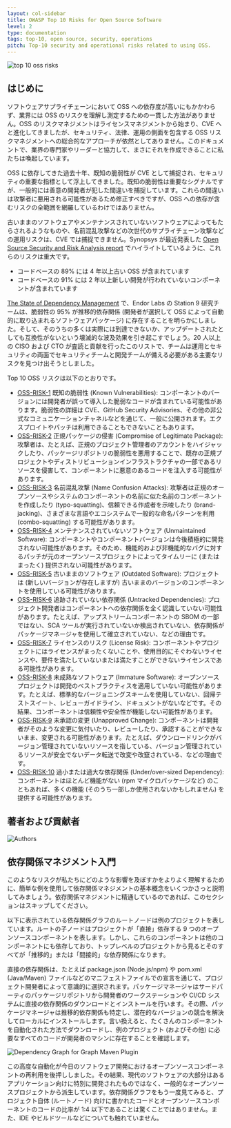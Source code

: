 ```yaml
---
layout: col-sidebar
title: OWASP Top 10 Risks for Open Source Software
level: 2
type: documentation
tags: top-10, open source, security, operations
pitch: Top-10 security and operational risks related to using OSS. 
---
```


![top 10 oss risks](https://raw.githubusercontent.com/OWASP/www-project-open-source-software-top-10/main/assets/images/top10.png)

## はじめに

ソフトウェアサプライチェーンにおいて OSS への依存度が高いにもかかわらず、業界には OSS のリスクを理解し測定するための一貫した方法がありません。OSS のリスクマネジメントはライセンスマネジメントから始まり、CVE へと進化してきましたが、セキュリティ、法律、運用の側面を包含する OSS リスクマネジメントへの総合的なアプローチが依然としてありません。このドキュメントで、業界の専門家やリーダーと協力して、まさにそれを作成できることに私たちは喚起しています。

OSS に依存してきた過去十年、既知の脆弱性が CVE として捕捉され、セキュリティの重要な指標として浮上してきました。既知の脆弱性は重要なシグナルですが、一般的には善意の開発者が犯した間違いを捕捉しています。これらの間違いは攻撃者に悪用される可能性があるため修正すべきですが、OSS への依存が含むリスクの全範囲を網羅しているわけではありません。

古いままのソフトウェアやメンテナンスされていないソフトウェアによってもたらされるようなものや、名前混乱攻撃などの次世代のサプライチェーン攻撃などの運用リスクは、CVE では捕捉できません。Synopsys が最近発表した [Open Source Security and Risk Analysis report](https://www.synopsys.com/content/dam/synopsys/sig-assets/reports/rep-ossra-2023.pdf) でハイライトしているように、これらのリスクは重大です。

- コードベースの 89% には 4 年以上古い OSS が含まれています
- コードベースの 91% には 2 年以上新しい開発が行われていないコンポーネントが含まれています

[The State of Dependency Management](https://endorlabs.webflow.io/learn/state-of-dependency-management) で、Endor Labs の Station 9 研究チームは、脆弱性の 95% が推移的依存関係 (開発者が選択して OSS によって自動的に取り込まれるソフトウェアパッケージ) に存在することを明らかにしました。そして、そのうちの多くは実際には到達できないか、アップデートされたとしても互換性がないという壊滅的な波及効果を引き起こすでしょう。20 人以上の CISO および CTO が査読と貢献を行ったこのリストで、チームは運用とセキュリティの両面でセキュリティチームと開発チームが備える必要がある主要なリスクを見つけ出そうとしました。

Top 10 OSS リスクは以下のとおりです。

- [OSS-RISK-1](./0-1-risks/OSS1-Known-Vulnerabilities.md) 既知の脆弱性 (Known Vulnerabilities): コンポーネントのバージョンには開発者が誤って導入した脆弱なコードが含まれている可能性があります。脆弱性の詳細は CVE、GitHub Security Advisories、その他の非公式なコミュニケーションチャネルなどを通じて、一般に公開されます。エクスプロイトやパッチは利用できることもできないこともあります。
- [OSS-RISK-2](./0-1-risks/OSS2-Compromise-Legitimate-Package.md) 正規パッケージの侵害 (Compromise of Legitimate Package): 攻撃者は、たとえば、正規のプロジェクト管理者のアカウントをハイジャックしたり、パッケージリポジトリの脆弱性を悪用することで、既存の正規プロジェクトやディストリビューションインフラストラクチャの一部であるリソースを侵害して、コンポーネントに悪意のあるコードを注入する可能性があります。
- [OSS-RISK-3](./0-1-risks/OSS3-Name-Confusion-Attack.md) 名前混乱攻撃 (Name Confusion Attacks): 攻撃者は正規のオープンソースやシステムのコンポーネントの名前に似た名前のコンポーネントを作成したり (typo-squatting)、信頼できる作成者を示唆したり (brand-jacking)、さまざまな言語やエコシステムで一般的な命名パターンを利用 (combo-squatting) する可能性があります。
- [OSS-RISK-4](./0-1-risks/OSS4-Unmaintained-Software.md) メンテナンスされていないソフトウェア (Unmaintained Software): コンポーネントやコンポーネントバージョンは今後積極的に開発されない可能性があります。そのため、機能的および非機能的なバグに対するパッチが元のオープンソースプロジェクトによってタイムリーに (またはまったく) 提供されない可能性があります。
- [OSS-RISK-5](./0-1-risks/OSS5-Outdated-Software.md) 古いままのソフトウェア (Outdated Software): プロジェクトは (新しいバージョンが存在しますが) 古いままのバージョンのコンポーネントを使用している可能性があります。
- [OSS-RISK-6](./0-1-risks/OSS6-Untracked-Dependencies.md) 追跡されていない依存関係 (Untracked Dependencies): プロジェクト開発者はコンポーネントへの依存関係を全く認識していない可能性があります。たとえば、アップストリームコンポーネントの SBOM の一部ではない、SCA ツールが実行されていないか検出されていない、依存関係がパッケージマネージャを使用して確立されていない、などの理由です。
- [OSS-RISK-7](./0-1-risks/OSS7-License-Regulatory-Risks.md) ライセンスのリスク (License Risk): コンポーネントやプロジェクトにはライセンスがまったくないことや、使用目的にそぐわないライセンスや、要件を満たしていないまたは満たすことができないライセンスである可能性があります。
- [OSS-RISK-8](./0-1-risks/OSS8-Immature-Software.md) 未成熟なソフトウェア (Immature Software): オープンソースプロジェクトは開発のベストプラクティスを適用していない可能性があります。たとえば、標準的なバージョニングスキームを使用していない、回帰テストスイート、レビューガイドライン、ドキュメントがないなどです。その結果、コンポーネントは信頼性や安全性が機能しない可能性があります。
- [OSS-RISK-9](./0-1-risks/OSS9-Unapproved-Change.md) 未承認の変更 (Unapproved Change): コンポーネントは開発者がそのような変更に気付いたり、レビューしたり、承認することができないまま、変更される可能性があります。たとえば、ダウンロードリンクがバージョン管理されていないリソースを指している、バージョン管理されているリソースが安全でないデータ転送で改変や改竄されている、などの理由です。
- [OSS-RISK-10](./0-1-risks/OSS10-UnderOversized-Dependency.md) 過小または過大な依存関係 (Under/over-sized Dependency): コンポーネントはほとんど機能がない (rpm マイクロパッケージなど) のこともあれば、多くの機能 (そのうち一部しか使用されないかもしれません) を提供する可能性があります。

## 著者および貢献者

![Authors](https://raw.githubusercontent.com/OWASP/www-project-open-source-software-top-10/main/assets/images/authors.png)

## 依存関係マネジメント入門

このようなリスクが私たちにどのような影響を及ぼすかをよりよく理解するために、簡単な例を使用して依存関係マネジメントの基本概念をいくつかさっと説明してみましょう。依存関係マネジメントに精通しているのであれば、このセクションはスキップしてください。

以下に表示されている依存関係グラフのルートノードは例のプロジェクトを表しています。ルートの子ノードはプロジェクトが「直接」依存する 9 つのオープンソースコンポーネントを表します。しかし、これらのコンポーネントは他のコンポーネントにも依存しており、トップレベルのプロジェクトから見るとそのすべてが「推移的」または「間接的」な依存関係になります。

直接の依存関係は、たとえば package.json (Node.js/npm) や pom.xml (Java/Maven) ファイルなどのマニフェストファイルでの宣言を通じて、プロジェクト開発者によって意識的に選択されます。パッケージマネージャはサードパーティのパッケージリポジトリから開発者のワークステーションや CI/CD システムに直接の依存関係のダウンロードとインストールを行います。その際、パッケージマネージャは推移的依存関係も特定し、潜在的なバージョンの競合を解決してローカルにインストールします。言い換えると、たくさんのコンポーネントを自動化された方法でダウンロードし、例のプロジェクト (およびその他) に必要なすべてのコードが開発者のマシンに存在することを確認します。

![Dependency Graph for Graph Maven Plugin](https://raw.githubusercontent.com/OWASP/www-project-open-source-software-top-10/main/assets/images/deptree.png)

この高度な自動化が今日のソフトウェア開発におけるオープンソースコンポーネントの再利用を後押ししました。その結果、現代のソフトウェアの大部分はあるアプリケーション向けに特別に開発されたものではなく、一般的なオープンソースプロジェクトから派生しています。依存関係グラフをもう一度見てみると、プロジェクト自体 (ルートノード) 向けに書かれたコードとオープンソースコンポーネントのコードの比率が 1:4 以下であることは驚くことではありません。また、IDE やビルドツールなどについても触れていません。
